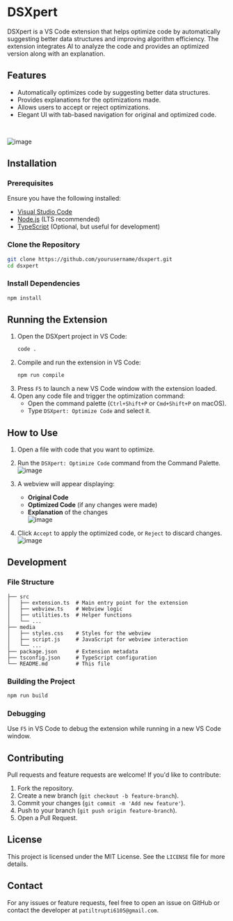 # DSXpert

DSXpert is a VS Code extension that helps optimize code by automatically suggesting better data structures and improving algorithm efficiency. The extension integrates AI to analyze the code and provides an optimized version along with an explanation.

## Features
- Automatically optimizes code by suggesting better data structures.
- Provides explanations for the optimizations made.
- Allows users to accept or reject optimizations.
- Elegant UI with tab-based navigation for original and optimized code.
<br/>
  
  ![image](https://github.com/user-attachments/assets/95525226-38d7-4280-949c-94afb109577c)


## Installation
### Prerequisites
Ensure you have the following installed:
- [Visual Studio Code](https://code.visualstudio.com/)
- [Node.js](https://nodejs.org/) (LTS recommended)
- [TypeScript](https://www.typescriptlang.org/) (Optional, but useful for development)

### Clone the Repository
```sh
git clone https://github.com/yourusername/dsxpert.git
cd dsxpert
```

### Install Dependencies
```sh
npm install
```

## Running the Extension
1. Open the DSXpert project in VS Code:
   ```sh
   code .
   ```
2. Compile and run the extension in VS Code:
   ```sh
   npm run compile
   ```
3. Press `F5` to launch a new VS Code window with the extension loaded.
4. Open any code file and trigger the optimization command:
   - Open the command palette (`Ctrl+Shift+P` or `Cmd+Shift+P` on macOS).
   - Type `DSXpert: Optimize Code` and select it.

## How to Use
1. Open a file with code that you want to optimize.
2. Run the `DSXpert: Optimize Code` command from the Command Palette.
   <br/>
   ![image](https://github.com/user-attachments/assets/605d8767-468f-43f7-bc29-24e6462aadfc)

4. A webview will appear displaying:
   - **Original Code**
   - **Optimized Code** (if any changes were made)
   - **Explanation** of the changes
     <br/>
     ![image](https://github.com/user-attachments/assets/f3b2a66b-34d8-43f5-b02f-47ae087c9ece)

5. Click `Accept` to apply the optimized code, or `Reject` to discard changes.
   <br/>
![image](https://github.com/user-attachments/assets/544d6f2c-a54f-46a3-8446-acedcca1a0bb)

## Development
### File Structure
```
├── src
│   ├── extension.ts  # Main entry point for the extension
│   ├── webview.ts    # Webview logic
│   ├── utilities.ts  # Helper functions
│   └── ...
├── media
│   ├── styles.css    # Styles for the webview
│   ├── script.js     # JavaScript for webview interaction
│   └── ...
├── package.json      # Extension metadata
├── tsconfig.json     # TypeScript configuration
└── README.md         # This file
```

### Building the Project
```sh
npm run build
```

### Debugging
Use `F5` in VS Code to debug the extension while running in a new VS Code window.

## Contributing
Pull requests and feature requests are welcome! If you'd like to contribute:
1. Fork the repository.
2. Create a new branch (`git checkout -b feature-branch`).
3. Commit your changes (`git commit -m 'Add new feature'`).
4. Push to your branch (`git push origin feature-branch`).
5. Open a Pull Request.

## License
This project is licensed under the MIT License. See the `LICENSE` file for more details.

## Contact
For any issues or feature requests, feel free to open an issue on GitHub or contact the developer at `patiltrupti6105@gmail.com`.

